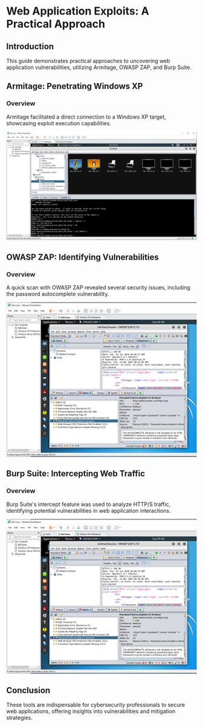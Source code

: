 # Web Application Exploits: A Practical Approach

## Introduction

This guide demonstrates practical approaches to uncovering web application vulnerabilities, utilizing Armitage, OWASP ZAP, and Burp Suite.

## Armitage: Penetrating Windows XP

### Overview
Armitage facilitated a direct connection to a Windows XP target, showcasing exploit execution capabilities.

![Armitage Connection Setup](../Images/Armatage1.png)

## OWASP ZAP: Identifying Vulnerabilities

### Overview
A quick scan with OWASP ZAP revealed several security issues, including the password autocomplete vulnerability.

![OWASP ZAP Vulnerabilities](../Images/zap1.png)

## Burp Suite: Intercepting Web Traffic

### Overview
Burp Suite's intercept feature was used to analyze HTTP/S traffic, identifying potential vulnerabilities in web application interactions.

![Burp Suite Intercept](../Images/burpsuite1.png)

## Conclusion

These tools are indispensable for cybersecurity professionals to secure web applications, offering insights into vulnerabilities and mitigation strategies.
